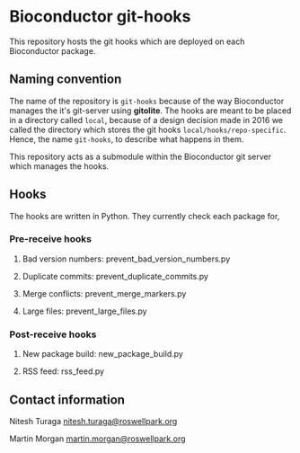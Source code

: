 # Bioconductor git-hooks 

This repository hosts the git hooks which are deployed on each Bioconductor package. 

## Naming convention

The name of the repository is `git-hooks` because of the way Bioconductor manages the it's git-server using **gitolite**. The hooks are meant to be placed in a directory called `local`, because of a design decision made in 2016 we called the directory which stores the git hooks `local/hooks/repo-specific`. Hence, the name `git-hooks`, to describe what happens in them. 

This repository acts as a submodule within the Bioconductor git server which manages the hooks.

## Hooks

The hooks are written in Python. They currently check each package for,

### Pre-receive hooks

1. Bad version numbers: prevent_bad_version_numbers.py

2. Duplicate commits: prevent_duplicate_commits.py

3. Merge conflicts: prevent_merge_markers.py

4. Large files: prevent_large_files.py

### Post-receive hooks

1. New package build: new_package_build.py

1. RSS feed: rss_feed.py

## Contact information

Nitesh Turaga <nitesh.turaga@roswellpark.org>

Martin Morgan <martin.morgan@roswellpark.org>
